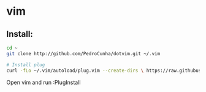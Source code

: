 vim
========
## Install:

```bash
cd ~
git clone http://github.com/PedroCunha/dotvim.git ~/.vim

# Install plug
curl -fLo ~/.vim/autoload/plug.vim --create-dirs \ https://raw.githubusercontent.com/junegunn/vim-plug/master/plug.vim
```

Open vim and run :PlugInstall
